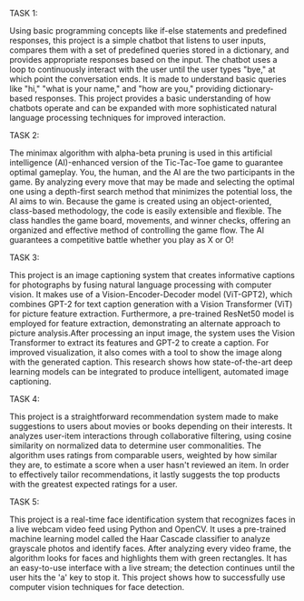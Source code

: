TASK 1:

Using basic programming concepts like if-else statements and predefined responses, this project is a simple chatbot that listens to user inputs, compares them with a set of predefined queries stored in a dictionary, and provides appropriate responses based on the input. The chatbot uses a loop to continuously interact with the user until the user types "bye," at which point the conversation ends. It is made to understand basic queries like "hi," "what is your name," and "how are you," providing dictionary-based responses. This project provides a basic understanding of how chatbots operate and can be expanded with more sophisticated natural language processing techniques for improved interaction.

TASK 2:

The minimax algorithm with alpha-beta pruning is used in this artificial intelligence (AI)-enhanced version of the Tic-Tac-Toe game to guarantee optimal gameplay. You, the human, and the AI are the two participants in the game. By analyzing every move that may be made and selecting the optimal one using a depth-first search method that minimizes the potential loss, the AI aims to win. Because the game is created using an object-oriented, class-based methodology, the code is easily extensible and flexible. The class handles the game board, movements, and winner checks, offering an organized and effective method of controlling the game flow. The AI guarantees a competitive battle whether you play as X or O!

TASK 3:

This project is an image captioning system that creates informative captions for photographs by fusing natural language processing with computer vision. It makes use of a Vision-Encoder-Decoder model (ViT-GPT2), which combines GPT-2 for text caption generation with a Vision Transformer (ViT) for picture feature extraction. Furthermore, a pre-trained ResNet50 model is employed for feature extraction, demonstrating an alternate approach to picture analysis.After processing an input image, the system uses the Vision Transformer to extract its features and GPT-2 to create a caption. For improved visualization, it also comes with a tool to show the image along with the generated caption. This research shows how state-of-the-art deep learning models can be integrated to produce intelligent, automated image captioning.

TASK 4:

This project is a straightforward recommendation system made to make suggestions to users about movies or books depending on their interests. It analyzes user-item interactions through collaborative filtering, using cosine similarity on normalized data to determine user commonalities. The algorithm uses ratings from comparable users, weighted by how similar they are, to estimate a score when a user hasn't reviewed an item. In order to effectively tailor recommendations, it lastly suggests the top products with the greatest expected ratings for a user.

TASK 5:

This project is a real-time face identification system that recognizes faces in a live webcam video feed using Python and OpenCV. It uses a pre-trained machine learning model called the Haar Cascade classifier to analyze grayscale photos and identify faces. After analyzing every video frame, the algorithm looks for faces and highlights them with green rectangles. It has an easy-to-use interface with a live stream; the detection continues until the user hits the 'a' key to stop it. This project shows how to successfully use computer vision techniques for face detection.

